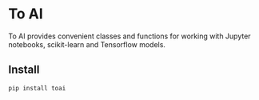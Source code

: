 # To AI

To AI provides convenient classes and functions for working with Jupyter notebooks, scikit-learn and Tensorflow models.

## Install

```python
pip install toai
```
